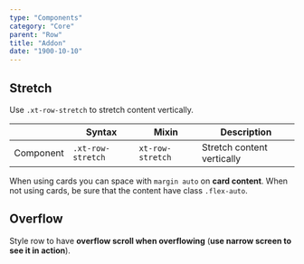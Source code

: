 ```yaml
---
type: "Components"
category: "Core"
parent: "Row"
title: "Addon"
date: "1900-10-10"
---
```


## Stretch

Use `.xt-row-stretch` to stretch content vertically.

<div class="xt-overflow-sub overflow-y-hidden overflow-x-scroll my-5 xt-my-auto w-full">

|                      | Syntax                          | Mixin            | Description                   |
| ----------------------- | ----------------------------------------- | -----------------------------| ----------------------------- |
| Component                  | `.xt-row-stretch`                     | `xt-row-stretch`                | Stretch content vertically            |

</div>

When using cards you can space with `margin auto` on **card content**. When not using cards, be sure that the content have class `.flex-auto`.

<demo>
  <demoinline src="demos/components/row/stretch">
  </demoinline>
</demo>

## Overflow

Style row to have **overflow scroll when overflowing** (**use narrow screen to see it in action**).

<demo>
  <div class="docs_demo_item" data-iframe="demos/components/row/overflow">
  </div>
</demo>

